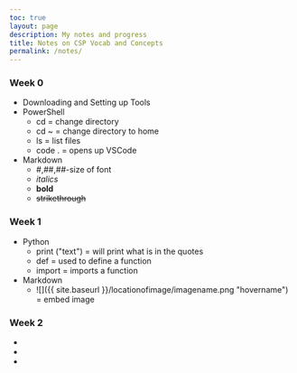 ```yaml
---
toc: true
layout: page
description: My notes and progress
title: Notes on CSP Vocab and Concepts
permalink: /notes/
---
```


### Week 0
- Downloading and Setting up Tools
- PowerShell
    - cd = change directory
    - cd ~ = change directory to home
    - ls = list files
    - code . = opens up VSCode
- Markdown
    - #,##,##-size of font
    - *italics*
    - **bold**
    - ~~strikethrough~~

### Week 1
- Python
    - print ("text") = will print what is in the quotes
    - def = used to define a function
    - import = imports a function
- Markdown
    - ![]({{ site.baseurl }}/locationofimage/imagename.png "hovername") = embed image

### Week 2
- 
- 
- 